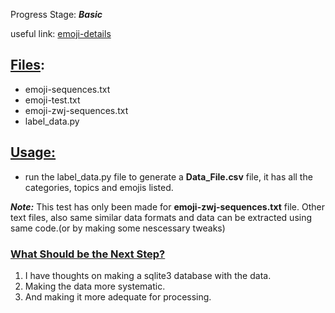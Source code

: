 Progress Stage: <em><strong>Basic</strong></em>

useful link: [emoji-details](http://www.unicode.org/reports/tr51/)
## <u>Files</u>:
- emoji-sequences.txt
- emoji-test.txt
- emoji-zwj-sequences.txt
- label_data.py

## <u>Usage:</u>
- run the label_data.py file to generate a <strong>Data_File.csv</strong> file, it has all the categories, topics and emojis listed.

<em><strong>Note:</strong></em> This test has only been made for <strong>emoji-zwj-sequences.txt</strong> file.
Other text files, also same similar data formats and data can be extracted using same code.(or by making some nescessary tweaks)

### <u>What Should be the Next Step?</u>
<ol>
	<li>I have thoughts on making a sqlite3 database with the data.</li>
	<li>Making the data more systematic.</li>
	<li>And making it more adequate for processing.</li>
</ol>
